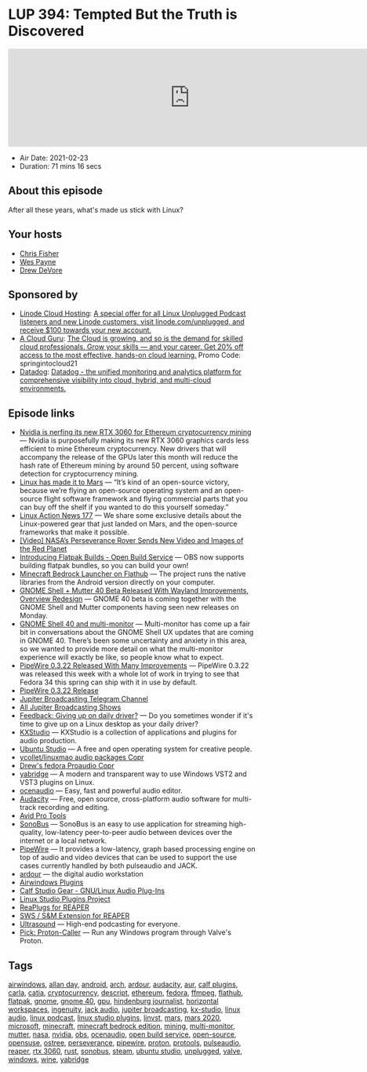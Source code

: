# LUP 394: Tempted But the Truth is Discovered

<iframe src="https://player.fireside.fm/v2/RUkczH-V+7ebZgCcB?theme=dark" width="740" height="200" frameborder="0" scrolling="no"></iframe>

* Air Date: 2021-02-23
* Duration: 71 mins 16 secs

## About this episode

After all these years, what's made us stick with Linux?

## Your hosts
* [Chris Fisher](https://linuxunplugged.com/hosts/chrislas)
* [Wes Payne](https://linuxunplugged.com/hosts/wes)
* [Drew DeVore](https://linuxunplugged.com/guests/drewdevore)

## Sponsored by

  * [Linode Cloud Hosting](https://linode.com/unplugged): [A special offer for all Linux Unplugged Podcast listeners and new Linode customers, visit linode.com/unplugged, and receive $100 towards your new account. ](https://linode.com/unplugged)
  * [A Cloud Guru](https://acloudguru.com/pricing?utm_source=jupiter&utm_medium=cpc&utm_campaign=2021_springintocloud): [The Cloud is growing, and so is the demand for skilled cloud professionals. Grow your skills — and your career. Get 20% off access to the most effective, hands-on cloud learning.](https://acloudguru.com/pricing?utm_source=jupiter&utm_medium=cpc&utm_campaign=2021_springintocloud) Promo Code: springintocloud21
  * [Datadog](http://datadog.com/unplugged): [Datadog - the unified monitoring and analytics platform for comprehensive visibility into cloud, hybrid, and multi-cloud environments.](http://datadog.com/unplugged)



## Episode links

  * [Nvidia is nerfing its new RTX 3060 for Ethereum cryptocurrency mining](https://www.theverge.com/2021/2/18/22289154/nvidia-rtx-3060-ethereum-mining-drivers-limit-cryptocurrency "Nvidia is nerfing its new RTX 3060 for Ethereum cryptocurrency mining") — Nvidia is purposefully making its new RTX 3060 graphics cards less efficient to mine Ethereum cryptocurrency. New drivers that will accompany the release of the GPUs later this month will reduce the hash rate of Ethereum mining by around 50 percent, using software detection for cryptocurrency mining.
  * [Linux has made it to Mars](https://www.theverge.com/2021/2/19/22291324/linux-perseverance-mars-curiosity-ingenuity "Linux has made it to Mars") — “It’s kind of an open-source victory, because we’re flying an open-source operating system and an open-source flight software framework and flying commercial parts that you can buy off the shelf if you wanted to do this yourself someday.”
  * [Linux Action News 177](https://linuxactionnews.com/177 "Linux Action News 177") — We share some exclusive details about the Linux-powered gear that just landed on Mars, and the open-source frameworks that make it possible.
  * [[Video] NASA’s Perseverance Rover Sends New Video and Images of the Red Planet](https://www.youtube.com/watch?t=4024&v=gYQwuYZbA6o&feature=youtu.be "\[Video\] NASA’s Perseverance Rover Sends New Video and Images of the Red Planet")
  * [Introducing Flatpak Builds - Open Build Service](https://openbuildservice.org/2021/02/18/introducing-flatpak-builds/ "Introducing Flatpak Builds - Open Build Service") — OBS now supports building flatpak bundles, so you can build your own!
  * [Minecraft Bedrock Launcher on Flathub](https://flathub.org/apps/details/io.mrarm.mcpelauncher "Minecraft Bedrock Launcher on Flathub") — The project runs the native libraries from the Android version directly on your computer.
  * [GNOME Shell + Mutter 40 Beta Released With Wayland Improvements, Overview Redesign](https://www.phoronix.com/scan.php?page=news_item&px=GNOME-Shell-Mutter-40-Beta "GNOME Shell + Mutter 40 Beta Released With Wayland Improvements, Overview Redesign") — GNOME 40 beta is coming together with the GNOME Shell and Mutter components having seen new releases on Monday.
  * [GNOME Shell 40 and multi-monitor](https://blogs.gnome.org/shell-dev/2021/02/23/gnome-shell-40-and-multi-monitor/ "GNOME Shell 40 and multi-monitor") — Multi-monitor has come up a fair bit in conversations about the GNOME Shell UX updates that are coming in GNOME 40. There’s been some uncertainty and anxiety in this area, so we wanted to provide more detail on what the multi-monitor experience will exactly be like, so people know what to expect.
  * [PipeWire 0.3.22 Released With Many Improvements](https://www.phoronix.com/scan.php?page=news_item&px=PipeWire-0.3.22-Released "PipeWire 0.3.22 Released With Many Improvements") — PipeWire 0.3.22 was released this week with a whole lot of work in trying to see that Fedora 34 this spring can ship with it in use by default.
  * [PipeWire 0.3.22 Release](https://gitlab.freedesktop.org/pipewire/pipewire/-/releases/0.3.22 "PipeWire 0.3.22 Release")
  * [Jupiter Broadcasting Telegram Channel](http://jupiterbroadcasting.com/telegram "Jupiter Broadcasting Telegram Channel")
  * [All Jupiter Broadcasting Shows](https://feed.jupiter.zone/allshows "All Jupiter Broadcasting Shows")
  * [Feedback: Giving up on daily driver?](https://slexy.org/view/s2AWB7JifB "Feedback: Giving up on daily driver?") — Do you sometimes wonder if it's time to give up on a Linux desktop as your daily driver?
  * [KXStudio](https://kx.studio/ "KXStudio") — KXStudio is a collection of applications and plugins for audio production.
  * [Ubuntu Studio](https://ubuntustudio.org/ "Ubuntu Studio") — A free and open operating system for creative people.
  * [ycollet/linuxmao audio packages Copr](https://copr.fedorainfracloud.org/coprs/ycollet/linuxmao/ "ycollet/linuxmao audio packages Copr")
  * [Drew's fedora Proaudio Copr](https://copr.fedorainfracloud.org/coprs/drewofdoom/fedora-proaudio/ "Drew's fedora Proaudio Copr")
  * [yabridge](https://github.com/robbert-vdh/yabridge "yabridge") — A modern and transparent way to use Windows VST2 and VST3 plugins on Linux.
  * [ocenaudio](https://www.ocenaudio.com/ "ocenaudio") — Easy, fast and powerful audio editor.
  * [Audacity](https://www.audacityteam.org/ "Audacity") — Free, open source, cross-platform audio software for multi-track recording and editing.
  * [Avid Pro Tools](https://www.avid.com/pro-tools "Avid Pro Tools")
  * [SonoBus](https://sonobus.net/ "SonoBus") — SonoBus is an easy to use application for streaming high-quality, low-latency peer-to-peer audio between devices over the internet or a local network.
  * [PipeWire](https://pipewire.org/ "PipeWire") — It provides a low-latency, graph based processing engine on top of audio and video devices that can be used to support the use cases currently handled by both pulseaudio and JACK.
  * [ardour](https://ardour.org/ "ardour") — the digital audio workstation
  * [Airwindows Plugins](http://www.airwindows.com/ "Airwindows Plugins")
  * [Calf Studio Gear - GNU/Linux Audio Plug-Ins](https://calf-studio-gear.org/ "Calf Studio Gear - GNU/Linux Audio Plug-Ins")
  * [Linux Studio Plugins Project](https://lsp-plug.in/ "Linux Studio Plugins Project")
  * [ReaPlugs for REAPER](https://www.reaper.fm/reaplugs/ "ReaPlugs for REAPER")
  * [SWS / S&M Extension for REAPER](https://www.sws-extension.org/ "SWS / S&M Extension for REAPER")
  * [Ultrasound](https://ultraschall.fm/ "Ultrasound") — High-end podcasting for everyone.
  * [Pick: Proton-Caller](https://github.com/caverym/proton-caller "Pick: Proton-Caller") — Run any Windows program through Valve's Proton.



## Tags

[airwindows](https://linuxunplugged.com/tags/airwindows), [allan day](https://linuxunplugged.com/tags/allan%20day), [android](https://linuxunplugged.com/tags/android), [arch](https://linuxunplugged.com/tags/arch), [ardour](https://linuxunplugged.com/tags/ardour), [audacity](https://linuxunplugged.com/tags/audacity), [aur](https://linuxunplugged.com/tags/aur), [calf plugins](https://linuxunplugged.com/tags/calf%20plugins), [carla](https://linuxunplugged.com/tags/carla), [catia](https://linuxunplugged.com/tags/catia), [cryptocurrency](https://linuxunplugged.com/tags/cryptocurrency), [descript](https://linuxunplugged.com/tags/descript), [ethereum](https://linuxunplugged.com/tags/ethereum), [fedora](https://linuxunplugged.com/tags/fedora), [ffmpeg](https://linuxunplugged.com/tags/ffmpeg), [flathub](https://linuxunplugged.com/tags/flathub), [flatpak](https://linuxunplugged.com/tags/flatpak), [gnome](https://linuxunplugged.com/tags/gnome), [gnome 40](https://linuxunplugged.com/tags/gnome%2040), [gpu](https://linuxunplugged.com/tags/gpu), [hindenburg journalist](https://linuxunplugged.com/tags/hindenburg%20journalist), [horizontal workspaces](https://linuxunplugged.com/tags/horizontal%20workspaces), [ingenuity](https://linuxunplugged.com/tags/ingenuity), [jack audio](https://linuxunplugged.com/tags/jack%20audio), [jupiter broadcasting](https://linuxunplugged.com/tags/jupiter%20broadcasting), [kx-studio](https://linuxunplugged.com/tags/kx-studio), [linux audio](https://linuxunplugged.com/tags/linux%20audio), [linux podcast](https://linuxunplugged.com/tags/linux%20podcast), [linux studio plugins](https://linuxunplugged.com/tags/linux%20studio%20plugins), [linvst](https://linuxunplugged.com/tags/linvst), [mars](https://linuxunplugged.com/tags/mars), [mars 2020](https://linuxunplugged.com/tags/mars%202020), [microsoft](https://linuxunplugged.com/tags/microsoft), [minecraft](https://linuxunplugged.com/tags/minecraft), [minecraft bedrock edition](https://linuxunplugged.com/tags/minecraft%20bedrock%20edition), [mining](https://linuxunplugged.com/tags/mining), [multi-monitor](https://linuxunplugged.com/tags/multi-monitor), [mutter](https://linuxunplugged.com/tags/mutter), [nasa](https://linuxunplugged.com/tags/nasa), [nvidia](https://linuxunplugged.com/tags/nvidia), [obs](https://linuxunplugged.com/tags/obs), [ocenaudio](https://linuxunplugged.com/tags/ocenaudio), [open build service](https://linuxunplugged.com/tags/open%20build%20service), [open-source](https://linuxunplugged.com/tags/open-source), [opensuse](https://linuxunplugged.com/tags/opensuse), [ostree](https://linuxunplugged.com/tags/ostree), [perseverance](https://linuxunplugged.com/tags/perseverance), [pipewire](https://linuxunplugged.com/tags/pipewire), [proton](https://linuxunplugged.com/tags/proton), [protools](https://linuxunplugged.com/tags/protools), [pulseaudio](https://linuxunplugged.com/tags/pulseaudio), [reaper](https://linuxunplugged.com/tags/reaper), [rtx 3060](https://linuxunplugged.com/tags/rtx%203060), [rust](https://linuxunplugged.com/tags/rust), [sonobus](https://linuxunplugged.com/tags/sonobus), [steam](https://linuxunplugged.com/tags/steam), [ubuntu studio](https://linuxunplugged.com/tags/ubuntu%20studio), [unplugged](https://linuxunplugged.com/tags/unplugged), [valve](https://linuxunplugged.com/tags/valve), [windows](https://linuxunplugged.com/tags/windows), [wine](https://linuxunplugged.com/tags/wine), [yabridge](https://linuxunplugged.com/tags/yabridge)